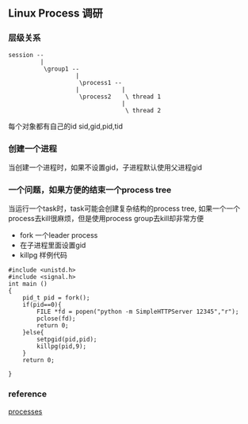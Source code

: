 ## Linux Process 调研

### 层级关系

```
session --
         | 
          \group1 --
                   |
                    \process1 --
                   |            |
                    \process2    \ thread 1
                                |
                                 \ thread 2
```
每个对象都有自己的id sid,gid,pid,tid 
### 创建一个进程
当创建一个进程时，如果不设置gid，子进程默认使用父进程gid

### 一个问题，如果方便的结束一个process tree
当运行一个task时，task可能会创建复杂结构的process tree, 如果一个一个process去kill很麻烦，但是使用process group去kill却非常方便
* fork 一个leader process
* 在子进程里面设置gid
* killpg
样例代码
```
#include <unistd.h>
#include <signal.h>
int main ()
{
    pid_t pid = fork();
    if(pid==0){
        FILE *fd = popen("python -m SimpleHTTPServer 12345","r");
        pclose(fd);
        return 0;
    }else{
        setpgid(pid,pid);
        killpg(pid,9);
    }   
    return 0;

}
```

### reference
[processes](http://www.win.tue.nl/~aeb/linux/lk/lk-10.html)
                  
